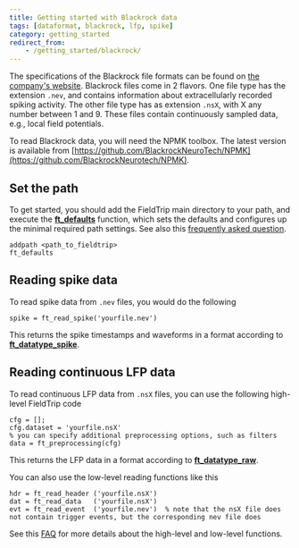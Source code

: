 ```yaml
---
title: Getting started with Blackrock data
tags: [dataformat, blackrock, lfp, spike]
category: getting_started
redirect_from:
    - /getting_started/blackrock/
---
```


The specifications of the Blackrock file formats can be found on [the company's website](http://support.blackrockmicro.com/). Blackrock files come in 2 flavors. One file type has the extension `.nev`, and contains information about extracellularly recorded spiking activity. The other file type has as extension `.nsX`, with X any number between 1 and 9. These files contain continuously sampled data, e.g.,  local field potentials.

To read Blackrock data, you will need the NPMK toolbox. The latest version is available from [https://github.com/BlackrockNeuroTech/NPMK](https://github.com/BlackrockNeurotech/NPMK).

## Set the path

To get started, you should add the FieldTrip main directory to your path, and execute the **[ft_defaults](/reference/ft_defaults)** function, which sets the defaults and configures up the minimal required path settings. See also this [frequently asked question](/faq/matlab/installation).

    addpath <path_to_fieldtrip>
    ft_defaults

## Reading spike data

To read spike data from `.nev` files, you would do the following

    spike = ft_read_spike('yourfile.nev')

This returns the spike timestamps and waveforms in a format according to **[ft_datatype_spike](/reference/utilities/ft_datatype_spike)**.

## Reading continuous LFP data

To read continuous LFP data from `.nsX` files, you can use the following high-level FieldTrip code

    cfg = [];
    cfg.dataset = 'yourfile.nsX'
    % you can specify additional preprocessing options, such as filters
    data = ft_preprocessing(cfg)

This returns the LFP data in a format according to **[ft_datatype_raw](/reference/utilities/ft_datatype_raw)**.

You can also use the low-level reading functions like this

    hdr = ft_read_header ('yourfile.nsX')
    dat = ft_read_data   ('yourfile.nsX')
    evt = ft_read_event  ('yourfile.nev')  % note that the nsX file does not contain trigger events, but the corresponding nev file does

See this [FAQ](/faq/preproc/dataformat/dataformat_own) for more details about the high-level and low-level functions.
